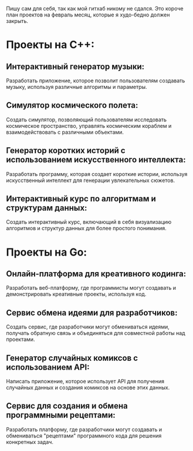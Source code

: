 Пишу сам для себя, так как мой гитхаб никому не сдался.
Это короче план проектов на февраль месяц, которые я худо-бедно должен закрыть.


# Проекты на C++:
## Интерактивный генератор музыки:

Разработать приложение, которое позволит пользователям создавать музыку, используя различные алгоритмы и параметры.
## Симулятор космического полета:

Создать симулятор, позволяющий пользователям исследовать космическое пространство, управлять космическим кораблем и взаимодействовать с различными объектами.
## Генератор коротких историй с использованием искусственного интеллекта:

Разработать программу, которая создает короткие истории, используя искусственный интеллект для генерации увлекательных сюжетов.
## Интерактивный курс по алгоритмам и структурам данных:

Создать интерактивный курс, включающий в себя визуализацию алгоритмов и структур данных для более простого понимания.
# Проекты на Go:
## Онлайн-платформа для креативного кодинга:

Разработать веб-платформу, где программисты могут создавать и демонстрировать креативные проекты, используя код.
## Сервис обмена идеями для разработчиков:

Создать сервис, где разработчики могут обмениваться идеями, получать обратную связь и объединяться для совместной работы над проектами.
## Генератор случайных комиксов с использованием API:

Написать приложение, которое использует API для получения случайных данных и создания комиксов на основе этих данных.
## Сервис для создания и обмена программными рецептами:

Разработать платформу, где разработчики могут создавать и обмениваться "рецептами" программного кода для решения конкретных задач.
